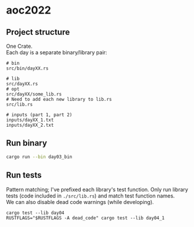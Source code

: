 # aoc2022

## Project structure
One Crate.   
Each day is a separate binary/library pair:
```
# bin
src/bin/dayXX.rs

# lib
src/dayXX.rs
# opt
src/dayXX/some_lib.rs
# Need to add each new library to lib.rs
src/lib.rs

# inputs (part 1, part 2)
inputs/dayXX_1.txt
inputs/dayXX_2.txt
```

## Run binary
```bash
cargo run --bin day03_bin
```

## Run tests
Pattern matching; I've prefixed each library's test function.
Only run library tests (code included in `./src/lib.rs`) and 
match test function names.   
We can also disable dead code warnings (while developing).   
```
cargo test --lib day04
RUSTFLAGS="$RUSTFLAGS -A dead_code" cargo test --lib day04_1
```

